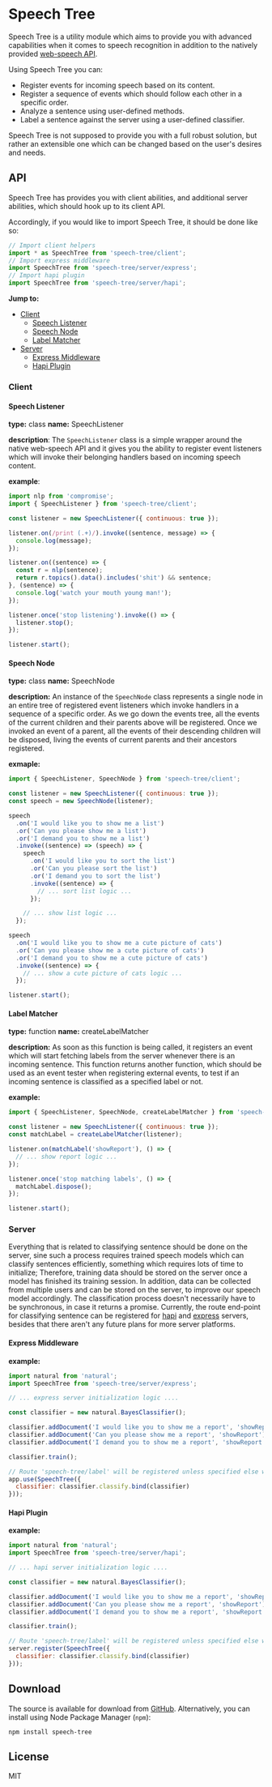 # Speech Tree

Speech Tree is a utility module which aims to provide you with advanced capabilities when it comes to speech recognition in addition to the natively provided [web-speech API](https://developer.mozilla.org/en-US/docs/Web/API/Web_Speech_API).

Using Speech Tree you can:

- Register events for incoming speech based on its content.
- Register a sequence of events which should follow each other in a specific order.
- Analyze a sentence using user-defined methods.
- Label a sentence against the server using a user-defined classifier.

Speech Tree is not supposed to provide you with a full robust solution, but rather an extensible one which can be changed based on the user's desires and needs.

## API

Speech Tree has provides you with client abilities, and additional server abilities, which should hook up to its client API.

Accordingly, if you would like to import Speech Tree, it should be done like so:

```js
// Import client helpers
import * as SpeechTree from 'speech-tree/client';
// Import express middleware
import SpeechTree from 'speech-tree/server/express';
// Import hapi plugin
import SpeechTree from 'speech-tree/server/hapi';
```

**Jump to:**
  - [Client](#client)
    - [Speech Listener](#speech-listener)
    - [Speech Node](#speech-node)
    - [Label Matcher](#label-matcher)
  - [Server](#server)
    - [Express Middleware](#express-middleware)
    - [Hapi Plugin](#hapi-plugin)

### Client

#### Speech Listener

**type:** class
**name:** SpeechListener

**description**:
The `SpeechListener` class is a simple wrapper around the native web-speech API and it gives you the ability to register event listeners which will invoke their belonging handlers based on incoming speech content.

**example**:
```js
import nlp from 'compromise';
import { SpeechListener } from 'speech-tree/client';

const listener = new SpeechListener({ continuous: true });

listener.on(/print (.+)/).invoke((sentence, message) => {
  console.log(message);
});

listener.on((sentence) => {
  const r = nlp(sentence);
  return r.topics().data().includes('shit') && sentence;
}, (sentence) => {
  console.log('watch your mouth young man!');
});

listener.once('stop listening').invoke(() => {
  listener.stop();
});

listener.start();
```

#### Speech Node

**type:** class
**name:** SpeechNode

**description:**
An instance of the `SpeechNode` class represents a single node in an entire tree of registered event listeners which invoke handlers in a sequence of a specific order. As we go down the events tree, all the events of the current children and their parents above will be registered. Once we invoked an event of a parent, all the events of their descending children will be disposed, living the events of current parents and their ancestors registered.

**exmaple:**
```js
import { SpeechListener, SpeechNode } from 'speech-tree/client';

const listener = new SpeechListener({ continuous: true });
const speech = new SpeechNode(listener);

speech
  .on('I would like you to show me a list')
  .or('Can you please show me a list')
  .or('I demand you to show me a list')
  .invoke((sentence) => (speech) => {
    speech
      .on('I would like you to sort the list')
      .or('Can you please sort the list')
      .or('I demand you to sort the list')
      .invoke((sentence) => {
        // ... sort list logic ...
      });

    // ... show list logic ...
  });

speech
  .on('I would like you to show me a cute picture of cats')
  .or('Can you please show me a cute picture of cats')
  .or('I demand you to show me a cute picture of cats')
  .invoke((sentence) => {
    // ... show a cute picture of cats logic ...
  });

listener.start();
```

#### Label Matcher

**type:** function
**name:** createLabelMatcher

**description:**
As soon as this function is being called, it registers an event which will start fetching labels from the server whenever there is an incoming sentence. This function returns another function, which should be used as an event tester when registering external events, to test if an incoming sentence is classified as a specified label or not.

**example:**
```js
import { SpeechListener, SpeechNode, createLabelMatcher } from 'speech-tree/client';

const listener = new SpeechListener({ continuous: true });
const matchLabel = createLabelMatcher(listener);

listener.on(matchLabel('showReport'), () => {
  // ... show report logic ...
});

listener.once('stop matching labels', () => {
  matchLabel.dispose();
});

listener.start();
```

### Server

Everything that is related to classifying sentence should be done on the server, sine such a process requires trained speech models which can classify sentences efficiently, something which requires lots of time to initialize; Therefore, training data should be stored on the server once a model has finished its training session. In addition, data can be collected from multiple users and can be stored on the server, to improve our speech model accordingly. The classification process doesn't necessarily have to be synchronous, in case it returns a promise. Currently, the route end-point for classifying sentence can be registered for [hapi](https://hapijs.com/) and [express](https://expressjs.com/) servers, besides that there aren't any future plans for more server platforms.

#### Express Middleware

**example:**
```js
import natural from 'natural';
import SpeechTree from 'speech-tree/server/express';

// ... express server initialization logic ....

const classifier = new natural.BayesClassifier();

classifier.addDocument('I would like you to show me a report', 'showReport');
classifier.addDocument('Can you please show me a report', 'showReport');
classifier.addDocument('I demand you to show me a report', 'showReport');

classifier.train();

// Route 'speech-tree/label' will be registered unless specified else wise
app.use(SpeechTree({
  classifier: classifier.classify.bind(classifier)
}));
```

#### Hapi Plugin

**example:**
```js
import natural from 'natural';
import SpeechTree from 'speech-tree/server/hapi';

// ... hapi server initialization logic ....

const classifier = new natural.BayesClassifier();

classifier.addDocument('I would like you to show me a report', 'showReport');
classifier.addDocument('Can you please show me a report', 'showReport');
classifier.addDocument('I demand you to show me a report', 'showReport');

classifier.train();

// Route 'speech-tree/label' will be registered unless specified else wise
server.register(SpeechTree({
  classifier: classifier.classify.bind(classifier)
}));
```

## Download

The source is available for download from [GitHub](http://github.com/DAB0mB/cla6). Alternatively, you can install using Node Package Manager (`npm`):

    npm install speech-tree

## License

MIT
